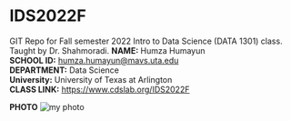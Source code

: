 # IDS2022F
GIT Repo for Fall semester 2022 Intro to Data Science (DATA 1301) class. Taught by Dr. Shahmoradi. 
**NAME:** Humza Humayun <br />
**SCHOOL ID:** humza.humayun@mavs.uta.edu<br />
**DEPARTMENT:** Data Science<br />
**University:** University of Texas at Arlington<br />
**CLASS LINK:** https://www.cdslab.org/IDS2022F <br />

**PHOTO** ![my photo](https://lh3.googleusercontent.com/62QY1R0gCu7kQ9eAWhubgDJg879hrt_FDKO-sJDZutslKWzPv4FQwf2fa_TWKPMeXByb3yeABlvk4C236EGeB138G4WymmR4mpp3U5QljkWA4UGSuXFfJdx1NtLSvUslWRCnq3nCXcVhIUXmndIFellYXmCaWicqDEBY8fR6apiBDih95pzXxcWE7NTnUdHpSzsRlJbeyssTuOfEqSuNvF2fYTJfMTc_Lb7UeQIfPuSF7Meht9GKCNDgkTk-Z7itSpNFyRoHvTaC1Vpzu_-Dbxr6r6W6E657xnzFDFz6mb_OpchCgtyulYmmykvEXpRe3ZfJo6xkkBiCnx2Xq4yBk97vYp4qxnmC9tiBdqHCe83x5TTgoS6zoY78JtyjRujVDsU6yE05O-0gs5Knf44eRlg4ARbz0qyFEOqPOppDWiolwFYWp60gHCOvWofjRv-_beI0pUsPgx-fMpmi6o_3t54O9uAah6desWDB49AcSkUYa0W8ng2IR7KsxeH1wRIWCbLZI2BPxMlJ4x9BVyxCmKVfzFRRycv5zCxFUx0kCekT-lyqnmYq6pkQh53no816QCVXyhNkazO84gzfD9it3tzS_DRZ66TvEzXY6CR42hQsx-fhzcEKEFGqeTl7CNXpTQr42Ma50UgiiNQ6Ja-ROudDw9zS35jsy6-MtEcpY7gRpWw6RyGjocYtsfDq5_Koa6RckpGQyBihcYmY8Hhf-aCkyxtwbX9VeqZuhQ_5rv2GCY1Yr1qglG59Ndg7D4Z__TP4AscaIg1kv50g56Jfb8BriyPjToafb-_arJJRnKxU7zqyjxF89uIFBhqNkGe30elnr4i1=w512-h682-no?authuser=0)
